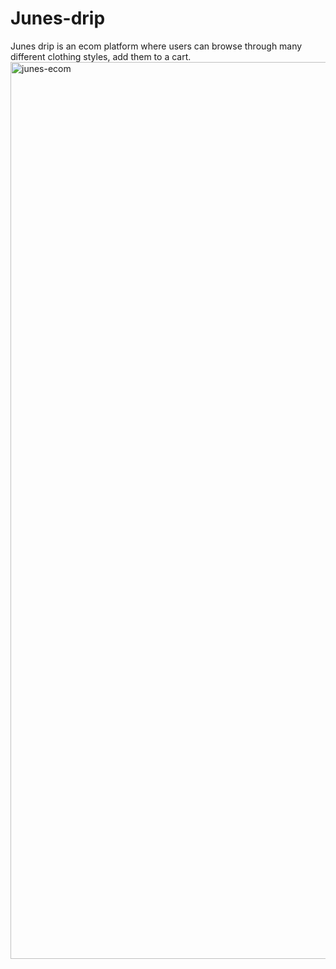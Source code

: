 # Junes-drip
Junes drip is an ecom platform where users can browse through many different clothing styles, add them to a cart.
<img width="1435" alt="junes-ecom" src="https://user-images.githubusercontent.com/103288774/186778164-8c245d96-9d37-430e-b8aa-14e036749aa6.png">
